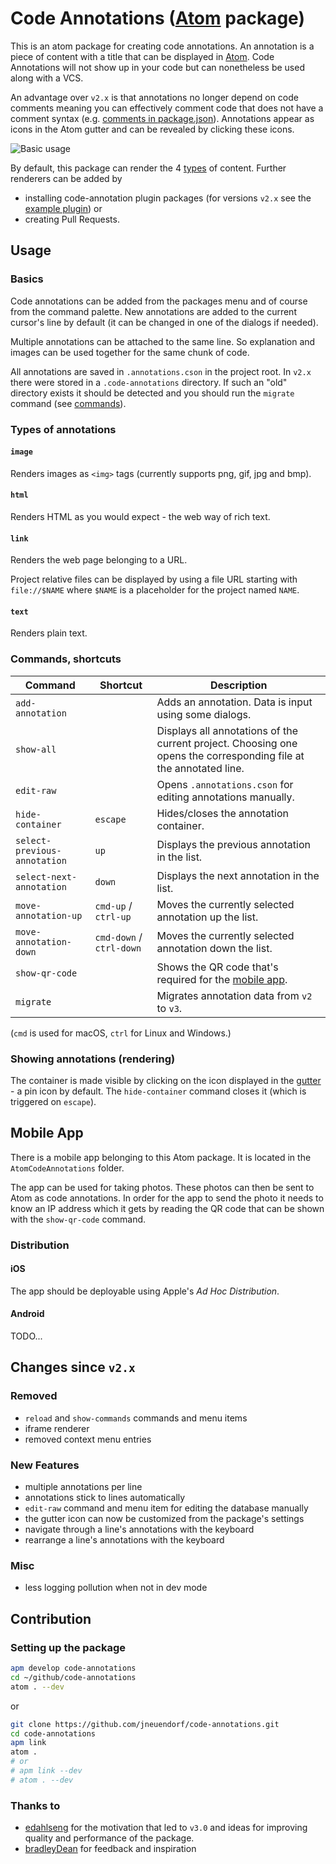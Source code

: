 # Code Annotations ([Atom](http://atom.io) package)

This is an atom package for creating code annotations.
An annotation is a piece of content with a title that can be displayed in [Atom](https://atom.io/).
Code Annotations will not show up in your code but can nonetheless be used along with a VCS.

An advantage over `v2.x` is that annotations no longer depend on code comments meaning you can effectively comment code that does not have a comment syntax (e.g. [comments in package.json](https://github.com/npm/npm/issues/4482)).
Annotations appear as icons in the Atom gutter and can be revealed by clicking these icons.

![Basic usage](https://github.com/jneuendorf/code-annotations/raw/master/gifs/basic-usage.gif)

By default, this package can render the 4 [types](#types) of content.
Further renderers can be added by

- installing code-annotation plugin packages (for versions `v2.x` see the [example plugin](https://github.com/jneuendorf/code-annotations-test)) or
- creating Pull Requests.


## Usage

### Basics

Code annotations can be added from the packages menu and of course from the command palette.
New annotations are added to the current cursor's line by default (it can be changed in one of the dialogs if needed).

Multiple annotations can be attached to the same line. So explanation and images can be used together for the same chunk of code.

All annotations are saved in `.annotations.cson` in the project root.
In `v2.x` there were stored in a `.code-annotations` directory.
If such an "old" directory exists it should be detected and you should run the `migrate` command (see [commands](#commands)).


### <a name="types"></a>Types of annotations

#### `image`

Renders images as `<img>` tags (currently supports png, gif, jpg and bmp).

#### `html`

Renders HTML as you would expect - the web way of rich text.

#### `link`

Renders the web page belonging to a URL.

Project relative files can be displayed by using a file URL starting with `file://$NAME` where `$NAME` is a placeholder for the project named `NAME`.

#### `text`

Renders plain text.


### <a name="commands"></a>Commands, shortcuts

| Command | Shortcut | Description |
|---------|----------|-------------|
| `add-annotation` | | Adds an annotation. Data is input using some dialogs. |
| `show-all` | | Displays all annotations of the current project. Choosing one opens the corresponding file at the annotated line. |
| `edit-raw` | | Opens `.annotations.cson` for editing annotations manually. |
| `hide-container` | `escape` | Hides/closes the annotation container. |
| `select-previous-annotation` | `up` | Displays the previous annotation in the list. |
| `select-next-annotation` | `down` | Displays the next annotation in the list. |
| `move-annotation-up` | `cmd-up` / `ctrl-up` | Moves the currently selected annotation up the list. |
| `move-annotation-down` | `cmd-down` / `ctrl-down` | Moves the currently selected annotation down the list. |
| `show-qr-code` | | Shows the QR code that's required for the [mobile app](#app). |
| `migrate` | | Migrates annotation data from `v2` to `v3`. |

(`cmd` is used for macOS, `ctrl` for Linux and Windows.)


### Showing annotations (rendering)

The container is made visible by clicking on the icon displayed in the [gutter](https://atom.io/docs/api/latest/Gutter) - a pin icon by default.
The `hide-container` command closes it (which is triggered on `escape`).


## <a name="commands"></a>Mobile App

There is a mobile app belonging to this Atom package.
It is located in the `AtomCodeAnnotations` folder.

The app can be used for taking photos.
These photos can then be sent to Atom as code annotations.
In order for the app to send the photo it needs to know an IP address which it gets by reading the QR code that can be shown with the `show-qr-code` command.

### Distribution

#### iOS

The app should be deployable using Apple's *Ad Hoc Distribution*.

#### Android

TODO...


## Changes since `v2.x`

### Removed

- `reload` and `show-commands` commands and menu items
- iframe renderer
- removed context menu entries

### New Features

- multiple annotations per line
- annotations stick to lines automatically
- `edit-raw` command and menu item for editing the database manually
- the gutter icon can now be customized from the package's settings
- navigate through a line's annotations with the keyboard
- rearrange a line's annotations with the keyboard

### Misc

- less logging pollution when not in dev mode


## Contribution

### Setting up the package

```bash
apm develop code-annotations
cd ~/github/code-annotations
atom . --dev
```

or

```bash
git clone https://github.com/jneuendorf/code-annotations.git
cd code-annotations
apm link
atom .
# or
# apm link --dev
# atom . --dev
```

### Thanks to

- [edahlseng](https://github.com/edahlseng)
  for the motivation that led to `v3.0` and ideas for improving quality and
  performance of the package.
- [bradleyDean](https://github.com/bradleyDean)
  for feedback and inspiration
